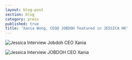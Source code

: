 ```yaml
---
layout: blog-post
section: blog
category: press
published: true
title: 'Xania Wong, CEO@ JOBDOH featured in JESSICA HK'
---
```

![Jessica Interview Jobdoh CEO Xania]({{site.baseurl}}/media/jes190a_women1-595x383.jpg)

![Jessica Interview JOBDOH CEO Xania]({{site.baseurl}}/media/jes190a_women2-595x383.jpg)
